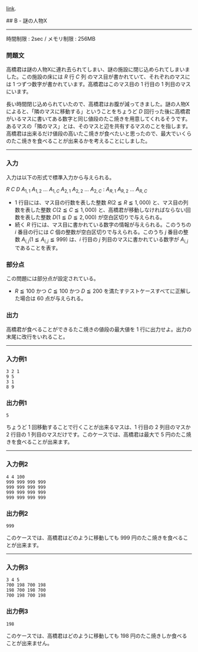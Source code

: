 [link](http://arc023.contest.atcoder.jp/tasks/arc023_2).


<script type="text/x-mathjax-config">
  MathJax.Hub.Config({ tex2jax: { inlineMath: [ ['$','$'] ] } });
</script>
<script type="text/javascript"
src="https://cdn.mathjax.org/mathjax/latest/MathJax.js?config=TeX-MML-AM_CHTML">
</script>## B - 謎の人物X

----------

時間制限 : 2sec / メモリ制限 : 256MB

### 問題文

高橋君は謎の人物Xに連れ去られてしまい、謎の施設に閉じ込められてしまいました。この施設の床には $R$ 行 $C$ 列 のマス目が書かれていて、それぞれのマスには $1$ つずつ数字が書かれています。高橋君はこのマス目の $1$ 行目の $1$ 列目のマスにいます。

長い時間閉じ込められていたので、高橋君はお腹が減ってきました。謎の人物Xによると、「隣のマスに移動する」ということをちょうど $D$ 回行った後に高橋君がいるマスに書いてある数字と同じ値段のたこ焼きを用意してくれるそうです。あるマスの「隣のマス」とは、そのマスと辺を共有するマスのことを指します。高橋君は出来るだけ値段の高いたこ焼きが食べたいと思ったので、最大でいくらのたこ焼きを食べることが出来るかを考えることにしました。

----------

### 入力

入力は以下の形式で標準入力から与えられる。

>
$R$ $C$ $D$
$A_{1,1}$ $A_{1,2}$ ... $A_{1,C}$
$A_{2,1}$ $A_{2,2}$ ... $A_{2,C}$
:
$A_{R,1}$ $A_{R,2}$ ... $A_{R,C}$


* $1$ 行目には、マス目の行数を表した整数 $R (2 ≦ R ≦ 1,000)$ と、マス目の列数を表した整数 $C (2 ≦ C ≦ 1,000)$ と、高橋君が移動しなければならない回数を表した整数 $D (1 ≦ D ≦ 2,000)$ が空白区切りで与えられる。
* 続く $R$ 行には、マス目に書かれている数字の情報が与えられる。このうちの $i$ 番目の行には $C$ 個の整数が空白区切りで与えられる。このうち $j$ 番目の整数 $A_{i,j} (1 ≦ A_{i,j} ≦ 999)$ は、$i$ 行目の $j$ 列目のマスに書かれている数字が $A_{i,j}$ であることを表す。

### 部分点

この問題には部分点が設定されている。

* $R ≦ 100$ かつ $C ≦ 100$ かつ $D ≦ 200$ を満たすテストケースすべてに正解した場合は $60$ 点が与えられる。

### 出力

高橋君が食べることができるたこ焼きの値段の最大値を $1$ 行に出力せよ。出力の末尾に改行をいれること。

----------

### 入力例1

```
3 2 1
9 5
3 1
8 9
```

### 出力例1

```
5
```

ちょうど $1$ 回移動することで行くことが出来るマスは、$1$ 行目の $2$ 列目のマスか $2$ 行目の $1$ 列目のマスだけです。このケースでは、高橋君は最大で $5$ 円のたこ焼きを食べることが出来ます。

----------

### 入力例2

```
4 4 100
999 999 999 999
999 999 999 999
999 999 999 999
999 999 999 999
```

### 出力例2

```
999
```

このケースでは、高橋君はどのように移動しても $999$ 円のたこ焼きを食べることが出来ます。

----------

### 入力例3

```
3 4 5
700 198 700 198
198 700 198 700
700 198 700 198
```

### 出力例3

```
198
```

このケースでは、高橋君はどのように移動しても $198$ 円のたこ焼きしか食べることが出来ません。

